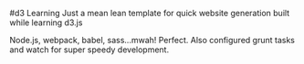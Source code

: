 #d3 Learning
Just a mean lean template for quick website generation built while learning d3.js

Node.js, webpack, babel, sass...mwah! Perfect.
Also configured grunt tasks and watch for super speedy development.
